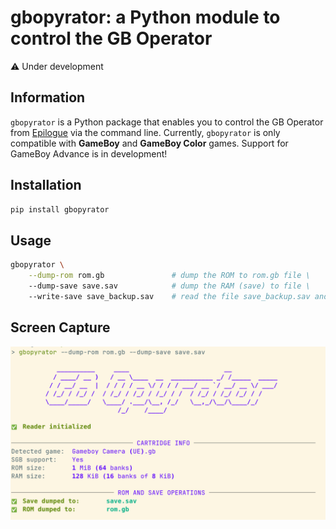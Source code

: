 # gbopyrator: a Python module to control the GB Operator

⚠️ Under development

## Information

`gbopyrator` is a Python package that enables you to control the GB Operator from [Epilogue](https://www.epilogue.co/) via the command line.
Currently, `gbopyrator` is only compatible with **GameBoy** and **GameBoy Color** games. Support for GameBoy Advance is in development!
## Installation
```bash
pip install gbopyrator
```
## Usage
```bash
gbopyrator \
    --dump-rom rom.gb               # dump the ROM to rom.gb file \
    --dump-save save.sav            # dump the RAM (save) to file \
    --write-save save_backup.sav    # read the file save_backup.sav and upload it to the cartridge RAM (save) \
```

## Screen Capture
![](imgs/screen_capture_1.png)